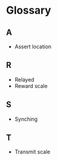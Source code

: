 # Glossary

## A

* Assert location

## R

* Relayed
* Reward scale

## S

* Synching

## T

* Transmit scale
